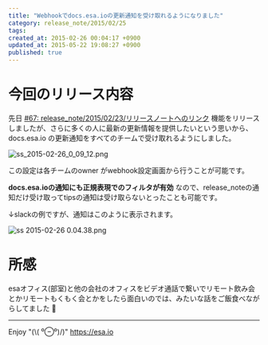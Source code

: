 ```yaml
---
title: "Webhookでdocs.esa.ioの更新通知を受け取れるようになりました"
category: release_note/2015/02/25
tags: 
created_at: 2015-02-26 00:04:17 +0900
updated_at: 2015-05-22 19:08:27 +0900
published: true
---
```


# 今回のリリース内容

先日 [#67: release_note/2015/02/23/リリースノートへのリンク](/posts/67) 機能をリリースしましたが、さらに多くの人に最新の更新情報を提供したいという思いから、docs.esa.io の更新通知をすべてのチームで受け取れるようにしました。


![ss_2015-02-26_0_09_12.png](https://img.esa.io/uploads/production/pictures/105/5558/image/a5d247343e8abb92fe7ef0437837a43c.png)


この設定は各チームのowner がwebhook設定画面から行うことが可能です。

**docs.esa.ioの通知にも正規表現でのフィルタが有効** なので、release_noteの通知だけ受け取ってtipsの通知は受け取らないとったことも可能です。

↓slackの例ですが、通知はこのように表示されます。

![ss 2015-02-26 0.04.38.png](https://img.esa.io/uploads/production/pictures/105/5557/image/25d4a525ec86247224aecf1e3b3198b6.png)

# 所感
esaオフィス(部室)と他の会社のオフィスをビデオ通話で繋いでリモート飲み会とかリモートもくもく会とかをしたら面白いのでは、みたいな話をご飯食べながらしてました :beer: 

---
Enjoy "(\\( ⁰⊖⁰)/)"
https://esa.io
